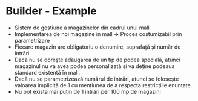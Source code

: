 # Builder - Example

- Sistem de gestiune a magazinelor din cadrul unui mall
- Implementarea de noi magazine in mall -> Proces costumizabil prin parametrizare
- Fiecare magazin are obligatoriu o denumire, suprafață și număr de intrări
-  Dacă nu se dorește adăugarea de un tip de podea specială, atunci magazinul 
nu va avea podea personalizată și va deține podeaua standard existentă în mall. 
- Dacă nu se parametrizează numărul de intrări, atunci se folosește valoarea implicită 
de 1 cu mențiunea de a respecta restricțiile enunțate.
- Nu pot exista mai puțin de 1 intrări per 100 mp de magazin;
